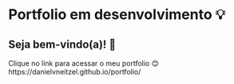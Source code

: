 <h1>Portfolio em desenvolvimento 💡</h1>
<h2>Seja bem-vindo(a)! 👋</h2>
<p>Clique no link para acessar o meu portfolio 😊 https://danielvneitzel.github.io/portfolio/</p>
